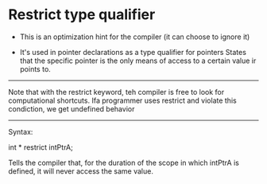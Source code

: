 # Restrict type qualifier

- This is an optimization hint for the compiler (it can choose to ignore it)

- It's used in pointer declarations as a type qualifier for pointers
 States that the specific pointer is the only means of access to a certain value ir points to.

---

Note that with the restrict keyword, teh compiler is free to look for computational shortcuts.
Ifa  programmer uses restrict and violate this condiction, we get undefined behavior

---

Syntax:

int * restrict intPtrA;

Tells the compiler that, for the duration of the scope in which intPtrA is defined, it will never access the same value.


